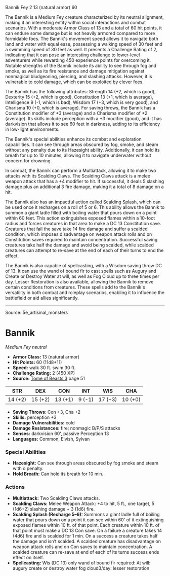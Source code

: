 <MonsterName/>Bannik</MonsterName>
<CreatureType/>Fey</CreatureType>
<CR/>2</CR>
<AC/>13 (natural armor)</AC>
<HP/>60</HP>
<summary>The Bannik is a Medium Fey creature characterized by its neutral alignment, making it an interesting entity within social interactions and combat scenarios. With a moderate Armor Class of 13 and a total of 60 hit points, it can endure some damage but is not heavily armored compared to more formidable foes. The Bannik's movement speed allows it to navigate both land and water with equal ease, possessing a walking speed of 30 feet and a swimming speed of 30 feet as well. It presents a Challenge Rating of 2, indicating that it can pose an interesting challenge to lower-level adventurers while rewarding 450 experience points for overcoming it. Notable strengths of the Bannik include its ability to see through fog and smoke, as well as its fire resistance and damage mitigation against nonmagical bludgeoning, piercing, and slashing attacks. However, it is vulnerable to cold damage, which can be exploited by clever foes.</summary>

<detail>

The Bannik has the following attributes: Strength 14 (+2, which is good), Dexterity 15 (+2, which is good), Constitution 13 (+1, which is average), Intelligence 9 (-1, which is bad), Wisdom 17 (+3, which is very good), and Charisma 10 (+0, which is average). For saving throws, the Bannik has a Constitution modifier of +3 (average) and a Charisma modifier of +2 (average). Its skills include perception with a +3 modifier (good), and it has darkvision that allows it to see 60 feet in darkness, adding to its efficiency in low-light environments.

The Bannik's special abilities enhance its combat and exploration capabilities. It can see through areas obscured by fog, smoke, and steam without any penalty due to its Hazesight ability. Additionally, it can hold its breath for up to 10 minutes, allowing it to navigate underwater without concern for drowning.

In combat, the Bannik can perform a Multiattack, allowing it to make two attacks with its Scalding Claws. The Scalding Claws attack is a melee weapon attack that has a +4 modifier to hit. If successful, it deals 5 slashing damage plus an additional 3 fire damage, making it a total of 8 damage on a hit.

The Bannik also has an impactful action called Scalding Splash, which can be used once it recharges on a roll of 5 or 6. This ability allows the Bannik to summon a giant ladle filled with boiling water that pours down on a point within 60 feet. This action extinguishes exposed flames within a 10-foot radius and forces creatures in that area to make a DC 13 Constitution save. Creatures that fail the save take 14 fire damage and suffer a scalded condition, which imposes disadvantage on weapon attack rolls and on Constitution saves required to maintain concentration. Successful saving creatures take half the damage and avoid being scalded, while scalded creatures can attempt to re-save at the end of each of their turns to end the effect.

The Bannik is also capable of spellcasting, with a Wisdom saving throw DC of 13. It can use the wand of bound fir to cast spells such as Augury and Create or Destroy Water at will, as well as Fog Cloud up to three times per day. Lesser Restoration is also available, allowing the Bannik to remove certain conditions from creatures. These spells add to the Bannik's versatility in both combat and roleplay scenarios, enabling it to influence the battlefield or aid allies significantly.</detail>



---

Source: 5e_artisinal_monsters

# Bannik

*Medium* *Fey* *neutral*

- **Armor Class:** 13 (natural armor)
- **Hit Points:** 60 (11d8+11)
- **Speed:** walk 30 ft. swim 30 ft.
- **Challenge Rating:** 2 (450 XP)
- **Source:** [Tome of Beasts 3](https://koboldpress.com/kpstore/product/tome-of-beasts-3-for-5th-edition/) page 51

| STR | DEX | CON | INT | WIS | CHA |
| --- | --- | --- | --- | --- | --- |
| 14 (+2) | 15 (+2) | 13 (+1) | 9 (-1) | 17 (+3) | 10 (+0) |

- **Saving Throws**: Con +3, Cha +2
- **Skills:** perception +3
- **Damage Vulnerabilities:** cold
- **Damage Resistances:** fire; nonmagic B/P/S attacks
- **Senses:** darkvision 60', passive Perception 13
- **Languages:** Common, Elvish, Sylvan

### Special Abilities

- **Hazesight:** Can see through areas obscured by fog smoke and steam with o penalty.
- **Hold Breath:** Can hold its breath for 10 min.

### Actions

- **Multiattack:** Two Scalding Claws attacks.
- **Scalding Claws:** Melee Weapon Attack: +4 to hit, 5 ft., one target, 5 (1d6+2) slashing damage + 3 (1d6) fire.
- **Scalding Splash (Recharge 5–6):** Summons a giant ladle full of boiling water that pours down on a point it can see within 60' of it extinguishing exposed flames within 10 ft. of that point. Each creature within 10 ft. of that point must make a DC 13 Con save. On a failure a creature takes 14 (4d6) fire and is scalded for 1 min. On a success a creature takes half the damage and isn’t scalded. A scalded creature has disadvantage on weapon attack rolls and on Con saves to maintain concentration. A scalded creature can re-save at end of each of its turns success ends effect on itself.
- **Spellcasting:** Wis (DC 13) only wand of bound fir required: At will: augury create or destroy water fog cloud3/day: lesser restoration





